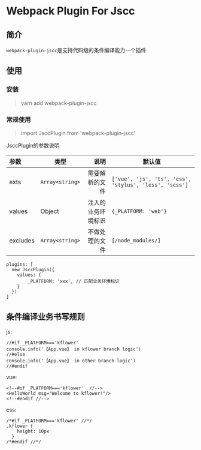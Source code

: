 # Webpack Plugin For Jscc
## 简介
`webpack-plugin-jscc`是支持代码级的条件编译能力一个插件


## 使用

### 安装

> yarn add webpack-plugin-jscc

### 常规使用

> import JsccPlugin from 'webpack-plugin-jscc'

JsccPlugin的参数说明

| 参数      | 类型 |    说明 | 默认值  |
| :-------- | ---- | --------:| ---- |
| exts  | `Array<string>` |  需要解析的文件   | `['vue', 'js', 'ts', 'css', 'stylus', 'less', 'scss']` |
| values     | Object |注入的业务环境标识 |  `{_PLATFORM: 'web'}`  |
| excludes      | `Array<string>`  |不做处理的文件 | `[/node_modules/] ` |

> 

```
plugins: [
  new JsccPlugin({
    values: {
        _PLATFORM: 'xxx', // 匹配业务环境标识
    }
  })
]
```


## 条件编译业务书写规则

js:
```
//#if _PLATFORM==='kflower'
console.info('【App.vue】 in kflower branch logic')
//#else
console.info('【App.vue】 in other branch logic')
//#endif
```

vue:
```
<!--#if _PLATFORM==='kflower'  //-->
<HelloWorld msg="Welcome to kflower!"/>
<!--#endif //-->
```


css:
```
/*#if _PLATFORM==='kflower' //*/ 
.kflower {
    height: 10px
  }
/*#endif //*/
```





